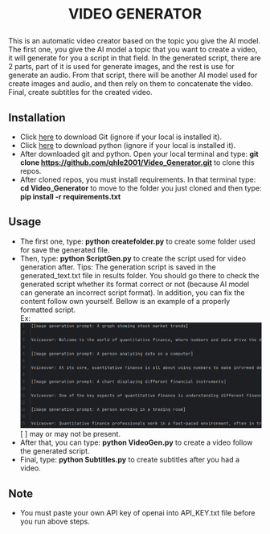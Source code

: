 # <p align="center">**VIDEO GENERATOR**</p>
This is an automatic video creator based on the topic you give the AI model. The first one, you give the AI model a topic that you want to create a video, it will generate for you a script
in that field. In the generated script, there are 2 parts, part of it is used for generate images, and the rest is use for generate an audio. 
From that script, there will be another AI model used for create images and audio, and then rely on them to concatenate the video.
Final, create subtitles for the created video.

## Installation

- Click [here](https://git-scm.com/downloads) to download Git (ignore if your local is installed it).
- Click [here](https://www.python.org/downloads/) to download python (ignore if your local is installed it).
- After downloaded git and python. Open your local terminal and type: **git clone https://github.com/qhle2001/Video_Generator.git** to clone this repos.
- After cloned repos, you must install requirements. In that terminal type: **cd Video_Generator** to move to the folder you just cloned and then type: **pip install -r requirements.txt**

## Usage

- The first one, type: **python createfolder.py** to create some folder used for save the generated file.
- Then, type: **python ScriptGen.py** to create the script used for video generation after. Tips: The generation script is saved in the generated_text.txt file in results folder. 
You should go there to check the generated script whether its format correct or not (because AI model can generate an incorrect script format). 
In addition, you can fix the content follow own yourself. Bellow is an example of a properly formatted script.\
Ex:\
![Correct Script Format](example.png)\
[ ] may or may not be present.
- After that, you can type: **python VideoGen.py** to create a video follow the generated script.
- Final, type: **python Subtitles.py** to create subtitles after you had a video.

## Note

- You must paste your own API key of openai into API_KEY.txt file before you run above steps.

